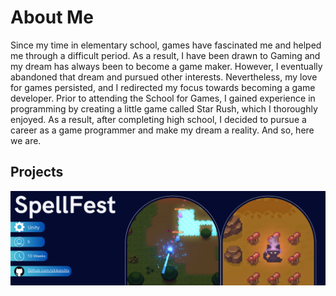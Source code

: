 # About Me 
Since my time in elementary school, games have fascinated me and helped me through a difficult period. As a result, I have been drawn to Gaming and my dream has always been to become a game maker. However, I eventually abandoned that dream and pursued other interests. Nevertheless, my love for games persisted, and I redirected my focus towards becoming a game developer. Prior to attending the School for Games, I gained experience in programming by creating a little game called Star Rush, which I thoroughly enjoyed. As a result, after completing high school, I decided to pursue a career as a game programmer and make my dream a reality. And so, here we are.

## Projects 
[![SpellFest Banner](ReadMe/SpellFest_Banner.png 'SpellFest')](https://github.com/xXAstolXx/SpellFest)
